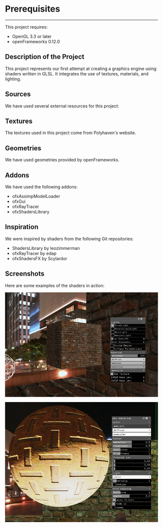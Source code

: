 # Prerequisites
------------

This project requires:
* OpenGL 3.3 or later
* openFrameworks 0.12.0

Description of the Project
-------------------------

This project represents our first attempt at creating a graphics engine using shaders written in GLSL. It integrates the use of textures, materials, and lighting.

Sources
--------

We have used several external resources for this project:

Textures
---------

The textures used in this project come from Polyhaven's website.

Geometries
------------

We have used geometries provided by openFrameworks.

Addons
------

We have used the following addons:
* ofxAssimpModelLoader
* ofxGui
* ofxRayTracer
* ofxShadersLibrary

Inspiration
-------------

We were inspired by shaders from the following Git repositories:
* ShadersLibrary by leozimmerman
* ofxRayTracer by edap
* ofxShadersFX by Scylardor

Screenshots
------------

Here are some examples of the shaders in action:

![Blinn-Phong Shader](https://raw.githubusercontent.com/irolup/Driewer/master/example_screenshots/blinn_phong_shader.png)

![PBR (Physically-Based Rendering) Shader](https://raw.githubusercontent.com/irolup/Driewer/master/example_screenshots/pbr_shader.png)
